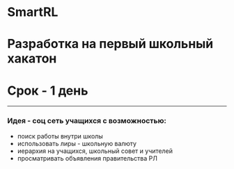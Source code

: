 # SmartRL 
# Разработка на первый школьный хакатон
# Срок - 1 день

---

### Идея - соц сеть учащихся с возможностью:
+ поиск работы внутри школы
+ использовать лиры - школьную валюту
+ иерархия на учащихся, школьный совет и учителей
+ просматривать объявления правительства РЛ
